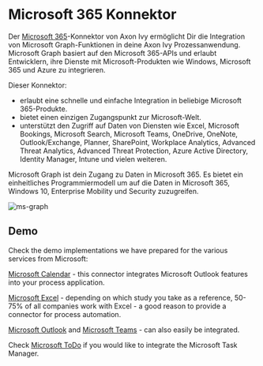 # Microsoft 365 Konnektor

Der  [Microsoft 365](https://docs.microsoft.com/en-us/graph/overview)-Konnektor von Axon Ivy ermöglicht Dir die Integration von Microsoft Graph-Funktionen in deine Axon Ivy Prozessanwendung. Microsoft Graph basiert auf den Microsoft 365-APIs und erlaubt Entwicklern, ihre Dienste mit Microsoft-Produkten wie Windows, Microsoft 365 und Azure zu integrieren.

Dieser Konnektor:

- erlaubt eine schnelle und einfache Integration in beliebige Microsoft 365-Produkte.
- bietet einen einzigen Zugangspunkt zur Microsoft-Welt.
- unterstützt den Zugriff auf Daten von Diensten wie Excel, Microsoft Bookings, Microsoft Search, Microsoft Teams, OneDrive, OneNote, Outlook/Exchange, Planner, SharePoint, Workplace Analytics, Advanced Threat Analytics, Advanced Threat Protection, Azure Active Directory, Identity Manager, Intune und vielen weiteren.

Microsoft Graph ist dein Zugang zu Daten in Microsoft 365. Es bietet ein einheitliches Programmiermodell um auf die  Daten in Microsoft 365, Windows 10, Enterprise Mobility und Security zuzugreifen.

![ms-graph](https://docs.microsoft.com/en-us/graph/images/edugraph.png)

## Demo

Check the demo implementations we have prepared for the various services from Microsoft:

[Microsoft Calendar](https://market.axonivy.com/msgraph-calendar) - this connector integrates Microsoft Outlook features into your process application.

[Microsoft Excel](https://market.axonivy.com/excel-connector) - depending on which study you take as a reference, 50-75% of all companies work with Excel - a good reason to provide a connector for process automation. 

[Microsoft Outlook](https://market.axonivy.com/msgraph-mail) and [Microsoft Teams](https://market.axonivy.com/msgraph-chat) - can also easily be integrated.

Check [Microsoft ToDo](https://market.axonivy.com/msgraph-todo) if you would like to integrate the Microsoft Task Manager.



